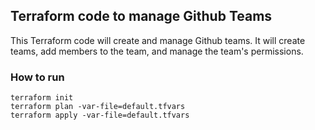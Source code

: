 ## Terraform code to manage Github Teams

This Terraform code will create and manage Github teams. It will create teams, add members to the team, and manage the team's permissions.

### How to run

```
terraform init
terraform plan -var-file=default.tfvars
terraform apply -var-file=default.tfvars
```
